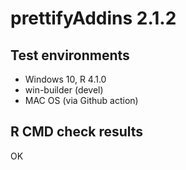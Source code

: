 # prettifyAddins 2.1.2


## Test environments

* Windows 10, R 4.1.0
* win-builder (devel)
* MAC OS (via Github action)

## R CMD check results

OK
